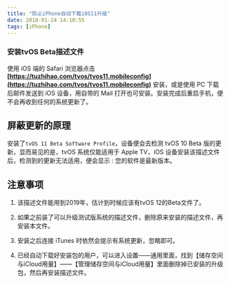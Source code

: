 ```yaml
---
title: "防止iPhone自动下载iOS11升级"
date: 2018-01-24 14:10:55
tags: [iPhone]
---
```




### 安装tvOS Beta描述文件

使用 iOS 端的 Safari 浏览器点击  **[https://tuzhihao.com/tvos/tvos11.mobileconfig](https://tuzhihao.com/tvos/tvos11.mobileconfig)** 安装，或是使用 PC 下载后邮件发送到 iOS 设备，用自带的 Mail 打开也可安装。安装完成后重启手机，便不会再收到任何的系统更新了。

## 屏蔽更新的原理

安装了`tvOS 11 Beta Software Profile`，设备便会去检测 tvOS 10 Beta 版的更新，显而易见的是，tvOS 系统仅能适用于 Apple TV，iOS 设备安装该描述文件后，检测到的更新无法适用，便会显示 : 您的软件是最新版本。

## 注意事项

1. 该描述文件能用到2019年，估计到时候应该有tvOS 12的Beta文件了。

2. 如果之前装了可以升级测试版系统的描述文件，删除原来安装的描述文件，再安装本文件。

3. 安装之后连接 iTunes 时依然会提示有系统更新，忽略即可。

4. 已经自动下载好安装包的用户，可以进入设置——通用里面，找到【储存空间与iCloud用量】——【管理储存空间与iCloud用量】里面删除掉已安装的升级包，然后再安装描述文件。

   ​